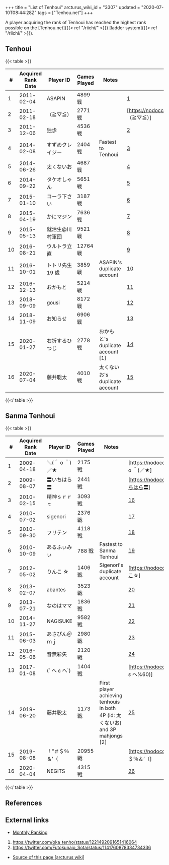 +++
title = "List of Tenhoui"
arcturus_wiki_id = "3307"
updated = "2020-07-10T08:44:28Z"
tags = ["Tenhou.net"]
+++

A player acquiring the rank of Tenhoui has reached the highest rank possible on the
[Tenhou.net]({{< ref "/riichi/" >}}) [ladder system]({{< ref "/riichi/" >}}).

## Tenhoui

{{< table >}}

| \#  | Acquired Rank Date | Player ID        | Games Played | Notes                              | Stats                                                      |
| --- | ------------------ | ---------------- | ------------ | ---------------------------------- | ---------------------------------------------------------- |
| 1   | 2011-02-04         | ASAPIN           | 4899 戦      |                                    | [1](https://nodocchi.moe/tenhoulog/#name=ASAPIN)           |
| 2   | 2011-02-18         | （≧▽≦）          | 2771 戦      |                                    | \[<https://nodocchi.moe/tenhoulog/#name=>（≧▽≦）\]         |
| 3   | 2011-12-06         | 独歩             | 4536 戦      |                                    | [2](https://nodocchi.moe/tenhoulog/#name=独歩)             |
| 4   | 2014-02-08         | すずめクレイジー | 2404 戦      | Fastest to Tenhoui                 | [3](https://nodocchi.moe/tenhoulog/#name=すずめクレイジー) |
| 5   | 2014-06-26         | 太くないお       | 4687 戦      |                                    | [4](https://nodocchi.moe/tenhoulog/#name=太くないお)       |
| 6   | 2014-09-22         | タケオしゃん     | 5651 戦      |                                    | [5](https://nodocchi.moe/tenhoulog/#name=タケオしゃん)     |
| 7   | 2015-01-10         | コーラ下さい     | 3187 戦      |                                    | [6](https://nodocchi.moe/tenhoulog/#name=コーラ下さい)     |
| 8   | 2015-04-19         | かにマジン       | 7636 戦      |                                    | [7](https://nodocchi.moe/tenhoulog/#name=かにマジン)       |
| 9   | 2015-05-13         | 就活生@川村軍団  | 9521 戦      |                                    | [8](https://nodocchi.moe/tenhoulog/#name=就活生@川村軍団)  |
| 10  | 2016-08-21         | ウルトラ立直     | 12764 戦     |                                    | [9](https://nodocchi.moe/tenhoulog/#name=ウルトラ立直)     |
| 11  | 2016-10-01         | トトリ先生 19 歳 | 3859 戦      | ASAPIN's duplicate account         | [10](https://nodocchi.moe/tenhoulog/#name=トトリ先生19歳)  |
| 12  | 2016-12-13         | おかもと         | 5214 戦      |                                    | [11](https://nodocchi.moe/tenhoulog/#name=おかもと)        |
| 13  | 2018-09-09         | gousi            | 8172 戦      |                                    | [12](https://nodocchi.moe/tenhoulog/#name=gousi)           |
| 14  | 2018-11-09         | お知らせ         | 6906 戦      |                                    | [13](https://nodocchi.moe/tenhoulog/#name=お知らせ)        |
| 15  | 2020-01-27         | 右折するひつじ   | 2778 戦      | おかもと's duplicate account \[1\] | [14](https://nodocchi.moe/tenhoulog/#name=右折するひつじ)  |
| 16  | 2020-07-04         | 藤井聡太         | 4010 戦      | 太くないお's duplicate account     | [15](https://nodocchi.moe/tenhoulog/#name=藤井聡太)        |

{{</ table >}}

## Sanma Tenhoui

{{< table >}}

| \#  | Acquired Rank Date | Player ID                             | Games Played | Notes                                                                             | Stats                                                     |
| --- | ------------------ | ------------------------------------- | ------------ | --------------------------------------------------------------------------------- | --------------------------------------------------------- |
| 1   | 2009-04-18         | ＼(＾ o ＾)／★                        | 2175 戦      |                                                                                   | \[<https://nodocchi.moe/tenhoulog/#name=>＼(＾ o ＾)／★\] |
| 2   | 2009-08-07         | 〓いちはら〓                          | 2441 戦      |                                                                                   | \[<https://nodocchi.moe/tenhoulog/#name=〓いちはら>〓\]   |
| 3   | 2010-02-15         | 精神ｓｒｒｔ                          | 3093 戦      |                                                                                   | [16](https://nodocchi.moe/tenhoulog/#name=精神ｓｒｒｔ)   |
| 4   | 2010-07-02         | sigenori                              | 2376 戦      |                                                                                   | [17](https://nodocchi.moe/tenhoulog/#name=sigenori)       |
| 5   | 2010-09-30         | フリテン                              | 4118 戦      |                                                                                   | [18](https://nodocchi.moe/tenhoulog/#name=フリテン)       |
| 6   | 2010-10-09         | あるふぃみぃ                          | 788 戦       | Fastest to Sanma Tenhoui                                                          | [19](https://nodocchi.moe/tenhoulog/#name=あるふぃみぃ)   |
| 7   | 2012-05-02         | <span title="Ｕんこ☆">りんこ ☆</span> | 1406 戦      | Sigenori's duplicate account                                                      | \[<https://nodocchi.moe/tenhoulog/#name=Ｕんこ>☆\]        |
| 8   | 2013-02-07         | abantes                               | 3523 戦      |                                                                                   | [20](https://nodocchi.moe/tenhoulog/#name=abantes)        |
| 9   | 2013-07-21         | なのはママ                            | 1836 戦      |                                                                                   | [21](https://nodocchi.moe/tenhoulog/#name=なのはママ)     |
| 10  | 2014-11-27         | NAGISUKE                              | 9582 戦      |                                                                                   | [22](https://nodocchi.moe/tenhoulog/#name=NAGISUKE)       |
| 11  | 2015-06-03         | あさぴん＠ｍｊ                        | 2980 戦      |                                                                                   | [23](https://nodocchi.moe/tenhoulog/#name=あさぴん＠ｍｊ) |
| 12  | 2016-05-06         | 音無彩矢                              | 2120 戦      |                                                                                   | [24](https://nodocchi.moe/tenhoulog/#name=音無彩矢)       |
| 13  | 2017-01-08         | (´ へ ε へ\`)                         | 1404 戦      |                                                                                   | \[<https://nodocchi.moe/tenhoulog/#name=>(´ へ ε へ%60)\] |
| 14  | 2019-06-20         | 藤井聡太                              | 1173 戦      | First player achieving tenhouis in both 4P (id: 太くないお) and 3P mahjongs \[2\] | [25](https://nodocchi.moe/tenhoulog/#name=藤井聡太)       |
| 15  | 2019-08-08         | ！”＃＄％＆’（                        | 20955 戦     |                                                                                   | \[<https://nodocchi.moe/tenhoulog/#name=>！”＃＄％＆’（\] |
| 16  | 2020-04-04         | NEGITS                                | 4315 戦      |                                                                                   | [26](https://nodocchi.moe/tenhoulog/#name=NEGITS)         |

{{</ table >}}

## References

<references/>

## External links

- [Monthly Ranking](http://tenhou.net/ranking.html)

<!-- end list -->

1.  <https://twitter.com/oka_tenho/status/1221492091651416064>
2.  <https://twitter.com/Futokunaio_Sota/status/1141760878334734336>

- [Source of this page [arcturus wiki]](http://arcturus.su/wiki/List_of_Tenhoui)
